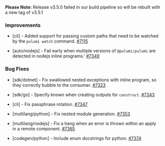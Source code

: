 **Please Note:** Release v3.5.0 failed in our build pipeline so will be rebuilt with a new tag of v3.5.1

### Improvements

- [cli] - Added support for passing custom paths that need
  to be watched by the `pulumi watch` command.
  [#7115](https://github.com/pulumi/pulumi/pull/7247)

- [auto/nodejs] - Fail early when multiple versions of `@pulumi/pulumi` are detected in nodejs inline programs.'
  [#7349](https://github.com/pulumi/pulumi/pull/7349)

### Bug Fixes

- [sdk/dotnet] - Fix swallowed nested exceptions with inline program, so they correctly bubble to the consumer.
  [#7323](https://github.com/pulumi/pulumi/pull/7323)
  
- [sdk/go] - Specify known when creating outputs for `construct`.
  [#7343](https://github.com/pulumi/pulumi/pull/7343)

- [cli] - Fix passphrase rotation.
  [#7347](https://github.com/pulumi/pulumi/pull/7347)
  
- [multilang/python] - Fix nested module generation.
  [#7353](https://github.com/pulumi/pulumi/pull/7353)

- [multilang/nodejs] - Fix a hang when an error is thrown within an apply in a remote component.
  [#7365](https://github.com/pulumi/pulumi/pull/7365)

- [codegen/python] - Include enum docstrings for python.
  [#7374](https://github.com/pulumi/pulumi/pull/7374)
